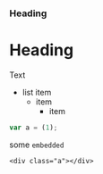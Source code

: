 ### Heading

Heading
========

Text

- list item
	+ item
		* item

```js
var a = (1);
```

some `embedded`

	<div class="a"></div>
